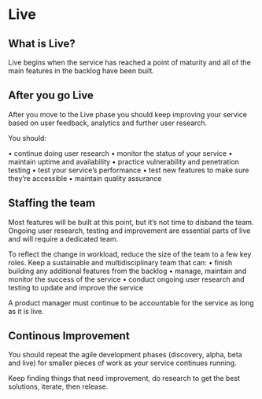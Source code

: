 # Live

## What is Live?

Live begins when the service has reached a point of maturity and all of the main features in the backlog have been built.

## After you go Live

After you move to the Live phase you should keep improving your service based on user feedback, analytics and further user research.

You should:

• continue doing user research
• monitor the status of your service
• maintain uptime and availability
• practice vulnerability and penetration testing
• test your service’s performance
• test new features to make sure they’re accessible
• maintain quality assurance

## Staffing the team
Most features will be built at this point, but it’s not time to disband the team. Ongoing user research, testing and improvement are essential parts of live and will require a dedicated team.

To reflect the change in workload, reduce the size of the team to a few key roles. Keep a sustainable and multidisciplinary team that can:
•	finish building any additional features from the backlog
•	manage, maintain and monitor the success of the service
•	conduct ongoing user research and testing to update and improve the service

A product manager must continue to be accountable for the service as long as it is live.

## Continous Improvement

You should repeat the agile development phases (discovery, alpha, beta and live) for smaller pieces of work as your service continues running.

Keep finding things that need improvement, do research to get the best solutions, iterate, then release.
